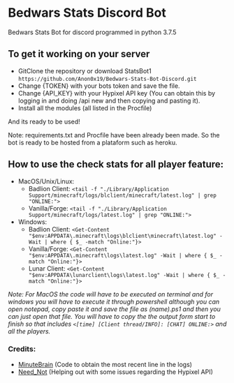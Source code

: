 # Bedwars Stats Discord Bot

Bedwars Stats Bot for discord programmed in python 3.7.5

## To get it working on your server
* GitClone the repository or download StatsBot1
`https://github.com/Anon0x19/Bedwars-Stats-Bot-Discord.git`
* Change {TOKEN} with your bots token and save the file.
* Change {API_KEY} with your Hypixel API key (You can obtain this by logging in and doing /api new and then copying and pasting it).
* Install all the modules (all listed in the Procfile)

And its ready to be used!

Note: requirements.txt and Procfile have been already been made. So the bot is ready to be hosted from a plataform such as heroku.

## How to use the check stats for all player feature:

* MacOS/Unix/Linux:
  * Badlion Client: `<tail -f "./Library/Application Support/minecraft/logs/blclient/minecraft/latest.log" | grep "ONLINE:">`
  * Vanilla/Forge: `<tail -f "./Library/Application Support/minecraft/logs/latest.log" | grep "ONLINE:">`
* Windows:
  * Badlion Client: `<Get-Content "$env:APPDATA\.minecraft\logs\blclient\minecraft\latest.log" -Wait | where { $_ -match "Online:"}>`
  * Vanilla/Forge: `<Get-Content "$env:APPDATA\.minecraft\logs\latest.log" -Wait | where { $_ -match "Online:"}>`
  * Lunar Client: `<Get-Content "$env:APPDATA\lunarclient\logs\latest.log" -Wait | where { $_ -match "Online:"}>`

*Note: For MacOS the code will have to be executed on terminal and for windows you will have to execute it through powershell although you can open notepad, copy paste it and save the file as (name).ps1 and then you can just open that file.
You will have to copy the the output form start to finish so that includes `<[time] [Client thread/INFO]: [CHAT] ONLINE:>` and all the players.*


### Credits: 
- [MinuteBrain](https://github.com/Boom22545) (Code to obtain the most recent line in the logs)
- [Need_Not](https://github.com/NeedNot) (Helping out with some issues regarding the Hypixel API)
